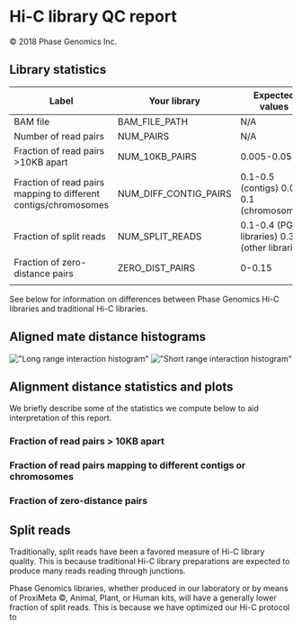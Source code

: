 # Hi-C library QC report

&copy; 2018 Phase Genomics Inc.

## Library statistics

| Label                                                           | Your library          | Expected values                               |
|-----------------------------------------------------------------|-----------------------|-----------------------------------------------|
| BAM file                                                        | BAM_FILE_PATH                      | N/A                                           |
| Number of read pairs                                            | NUM_PAIRS             | N/A                                           |
| Fraction of read pairs >10KB apart                              | NUM_10KB_PAIRS        | 0.005-0.05                                    |
| Fraction of read pairs mapping to different contigs/chromosomes | NUM_DIFF_CONTIG_PAIRS | 0.1-0.5 (contigs) 0.01-0.1 (chromosomes)      |
| Fraction of split reads                                         | NUM_SPLIT_READS       | 0.1-0.4 (PG libraries) 0.3+ (other libraries) |
| Fraction of zero-distance pairs                                 | ZERO_DIST_PAIRS       | 0-0.15                                        |
|                                                                 |                       |                                               |

See below for information on differences between Phase Genomics Hi-C libraries and traditional Hi-C libraries.

## Aligned mate distance histograms
!["Long range interaction histogram"](PATH_TO_LONG_HIST)
!["Short range interaction histogram"](PATH_TO_SHORT_HIST)


## Alignment distance statistics and plots
We briefly describe some of the statistics we compute below to aid interpretation of this report.
### Fraction of read pairs > 10KB apart
### Fraction of read pairs mapping to different contigs or chromosomes
### Fraction of zero-distance pairs

## Split reads
Traditionally, split reads have been a favored measure of Hi-C library quality. This is because traditional Hi-C library preparations are expected to produce many reads reading through junctions. 

Phase Genomics libraries, whether produced in our laboratory or by means of ProxiMeta &copy;, Animal, Plant, or Human kits, will have a generally lower fraction of split reads. This is because we have optimized our Hi-C protocol to 